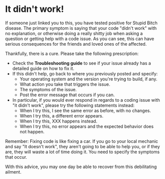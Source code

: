 # It didn't work!

If someone just linked you to this, you have tested positive for Stupid Bitch disease. The primary symptom is saying that your code "didn't work" with no explanation, or otherwise doing a really shitty job when asking a question or getting help with a code issue. As you can see, this can have serious consequences for the friends and loved ones of the affected.

Thankfully, there is a cure. Please take the following prescription:

- Check the **Troubleshooting guide** to see if your issue already has a detailed guide on how to fix it.
- If this didn't help, go back to where you previously posted and specify:
	- Your operating system and the version you're trying to build, if any.
	- What action you take that triggers the issue.
	- The symptoms of the issue.
	- Post the error message that occurs if you can. 
- In particular, if you would ever respond in regards to a coding issue with "it didn't work", please try the following statements instead:
	- When I try this, I see the same error as before, with no changes.
	- When I try this, a different error appears.
	- When I try this, XXX happens instead.
	- When I try this, no error appears and the expected behavior does not happen.
	
Remember: Fixing code is like fixing a car. If you go to your local mechanic and say "It doesn't work", they aren't going to be able to help you, or if they are, they will waste a lot of time doing it. You need to specify the symptoms that occur.
	
With this advice, you may one day be able to recover from this debilitating ailment.

